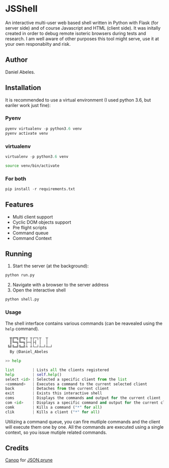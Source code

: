 # JSShell

An interactive multi-user web based shell written in Python with Flask (for server side) and of course Javascript and HTML (client side). It was initally created in order to debug remote isoteric browsers during tests and research. I am well aware of other purposes this tool might serve, use it at your own responabilty and risk.

## Author
Daniel Abeles.

## Installation
It is recommended to use a virtual environment (I used python 3.6, but eariler work just fine):
### Pyenv
```python
pyenv virtualenv -p python3.6 venv
pyenv activate venv
```

### virtualenv
```python 
virtualenv -p python3.6 venv
```
```bash
source venv/bin/activate
```

### For both
```python
pip install -r requirements.txt
```

## Features
* Multi client support
* Cyclic DOM objects support
* Pre flight scripts
* Command queue
* Command Context

## Running
1. Start the server (at the background):
```python
python run.py
```
2. Navigate with a browser to the server address
3. Open the interactive shell
```python
python shell.py
```
### Usage
The shell interface contains various commands (can be reavealed using the `help` command).
```python
  ╦╔═╗╔═╗┬ ┬┌─┐┬  ┬
  ║╚═╗╚═╗├─┤├┤ │  │
 ╚╝╚═╝╚═╝┴ ┴└─┘┴─┘┴─┘
  By @Daniel_Abeles

>> help

list        | Lists all the clients registered                              
help        | self.help()                                                   
select <id> | Selected a specific client from the list                      
<command>   | Executes a command to the current selected client             
back        | Detaches from the current client                              
exit        | Exists this interactive shell                                 
coms        | Displays the commands and output for the current client       
com <id>    | Displays a specific command and output for the current client 
comk        | Kills a command ("*" for all)                                 
clik        | Kills a client ("*" for all)                                  

```
Utilizing a command queue, you can fire mutliple commands and the client will execute them one by one.
All the commands are executed using a single context, so you issue mutiple related commands.

## Credits
[Canop](https://github.com/Canop) for [JSON.prune](https://github.com/Canop/JSON.prune/)
